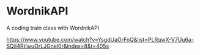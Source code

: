 # WordnikAPI
A coding train class with WordnikAPI

https://www.youtube.com/watch?v=YsgdUaOrFnQ&list=PLRqwX-V7Uu6a-SQiI4RtIwuOrLJGnel0r&index=8&t=405s
